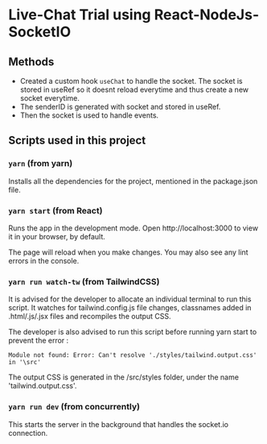 # Live-Chat Trial using React-NodeJs-SocketIO

## Methods

- Created a custom hook ```useChat``` to handle the socket. The socket is stored in useRef so it doesnt reload everytime and thus create a new socket everytime.
- The senderID is generated with socket and stored in useRef.
- Then the socket is used to handle events.

## Scripts used in this project

### `yarn` (from yarn)

Installs all the dependencies for the project, mentioned in the package.json file.

### `yarn start` (from React)

Runs the app in the development mode.
Open http://localhost:3000 to view it in your browser, by default.

The page will reload when you make changes.
You may also see any lint errors in the console.

### `yarn run watch-tw` (from TailwindCSS)

It is advised for the developer to allocate an individual terminal to run this script. It watches for tailwind.config.js file changes, classnames added in .html/.js/.jsx files and recompiles the output CSS.

The developer is also advised to run this script before running yarn start to prevent the error :

```
Module not found: Error: Can't resolve './styles/tailwind.output.css' in '\src'
```

The output CSS is generated in the /src/styles folder, under the name 'tailwind.output.css'.

### `yarn run dev` (from concurrently)

This starts the server in the background that handles the socket.io connection.
